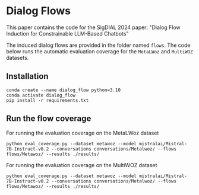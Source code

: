 # Dialog Flows

This paper contains the code for the SigDIAL 2024 paper: "Dialog Flow Induction for Constrainable LLM-Based Chatbots"

The induced dialog flows are provided in the folder named `flows`. The code below runs the automatic evaluation coverage for the `MetaLWoz` and `MultiWOZ` datasets.


## Installation 
```
conda create --name dialog_flow python=3.10
conda activate dialog_flow
pip install -r requirements.txt
```

## Run the flow coverage

For running the evaluation coverage on the MetaLWoz dataset
```
python eval_coverage.py --dataset metawoz --model mistralai/Mistral-7B-Instruct-v0.2 --conversations conversations/Metalwoz/ --flows flows/Metawoz/ --results ./results/
```

For running the evaluation coverage on the MultiWOZ dataset
```
python eval_coverage.py --dataset metawoz --model mistralai/Mistral-7B-Instruct-v0.2 --conversations conversations/Metalwoz/ --flows flows/Metawoz/ --results ./results/
```